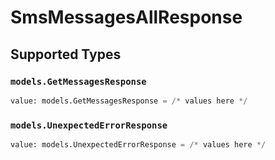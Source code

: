 # SmsMessagesAllResponse


## Supported Types

### `models.GetMessagesResponse`

```python
value: models.GetMessagesResponse = /* values here */
```

### `models.UnexpectedErrorResponse`

```python
value: models.UnexpectedErrorResponse = /* values here */
```

